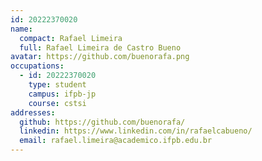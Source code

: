 ```yaml
---
id: 20222370020
name:
  compact: Rafael Limeira
  full: Rafael Limeira de Castro Bueno
avatar: https://github.com/buenorafa.png
occupations:
  - id: 20222370020
    type: student
    campus: ifpb-jp
    course: cstsi
addresses:
  github: https://github.com/buenorafa/
  linkedin: https://www.linkedin.com/in/rafaelcabueno/
  email: rafael.limeira@academico.ifpb.edu.br
---
```

